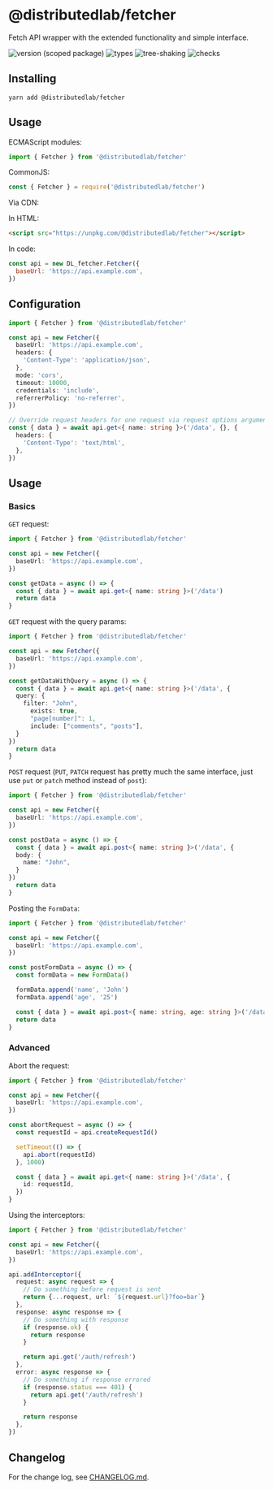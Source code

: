 # @distributedlab/fetcher
Fetch API wrapper with the extended functionality and simple interface.

![version (scoped package)](https://badgen.net/npm/v/@distributedlab/fetcher)
![types](https://badgen.net/npm/types/@distributedlab/fetcher)
![tree-shaking](https://badgen.net/bundlephobia/tree-shaking/@distributedlab/fetcher)
![checks](https://badgen.net/github/checks/distributed-lab/web-kit/main)

## Installing

```
yarn add @distributedlab/fetcher
```

## Usage

ECMAScript modules:

```ts
import { Fetcher } from '@distributedlab/fetcher'
```

CommonJS:
```ts
const { Fetcher } = require('@distributedlab/fetcher')
```

Via CDN:

In HTML:
```html
<script src="https://unpkg.com/@distributedlab/fetcher"></script>
```

In code:

```js
const api = new DL_fetcher.Fetcher({
  baseUrl: 'https://api.example.com',
})
```

## Configuration

```ts
import { Fetcher } from '@distributedlab/fetcher'

const api = new Fetcher({
  baseUrl: 'https://api.example.com',
  headers: {
    'Content-Type': 'application/json',
  },
  mode: 'cors',
  timeout: 10000,
  credentials: 'include',
  referrerPolicy: 'no-referrer',
})

// Override request headers for one request via request options argument:
const { data } = await api.get<{ name: string }>('/data', {}, {
  headers: {
    'Content-Type': 'text/html',
  },
})
```

## Usage

### Basics

`GET` request:

```ts
import { Fetcher } from '@distributedlab/fetcher'

const api = new Fetcher({
  baseUrl: 'https://api.example.com',
})

const getData = async () => {
  const { data } = await api.get<{ name: string }>('/data')
  return data
}
```

`GET` request with the query params:

```ts
import { Fetcher } from '@distributedlab/fetcher'

const api = new Fetcher({
  baseUrl: 'https://api.example.com',
})

const getDataWithQuery = async () => {
  const { data } = await api.get<{ name: string }>('/data', {
  query: {
    filter: "John",
      exists: true,
      "page[number]": 1,
      include: ["comments", "posts"],
  }
})
  return data
}
```

`POST` request (`PUT`, `PATCH` request has pretty much the same interface, just use `put` or `patch` method instead of `post`):

```ts
import { Fetcher } from '@distributedlab/fetcher'

const api = new Fetcher({
  baseUrl: 'https://api.example.com',
})

const postData = async () => {
  const { data } = await api.post<{ name: string }>('/data', {
  body: {
    name: "John",
  }
})
  return data
}
```

Posting the `FormData`:

```ts
import { Fetcher } from '@distributedlab/fetcher'

const api = new Fetcher({
  baseUrl: 'https://api.example.com',
})

const postFormData = async () => {
  const formData = new FormData()

  formData.append('name', 'John')
  formData.append('age', '25')

  const { data } = await api.post<{ name: string, age: string }>('/data', { body: formData })
  return data
}
```

### Advanced

Abort the request:

```ts
import { Fetcher } from '@distributedlab/fetcher'

const api = new Fetcher({
  baseUrl: 'https://api.example.com',
})

const abortRequest = async () => {
  const requestId = api.createRequestId()

  setTimeout(() => {
    api.abort(requestId)
  }, 1000)

  const { data } = await api.get<{ name: string }>('/data', {
    id: requestId,
  })
}
```

Using the interceptors:

```ts
import { Fetcher } from '@distributedlab/fetcher'

const api = new Fetcher({
  baseUrl: 'https://api.example.com',
})

api.addInterceptor({
  request: async request => {
    // Do something before request is sent
    return {...request, url: `${request.url}?foo=bar`}
  },
  response: async response => {
    // Do something with response
    if (response.ok) {
      return response
    }

    return api.get('/auth/refresh')
  },
  error: async response => {
    // Do something if response errored
    if (response.status === 401) {
      return api.get('/auth/refresh')
    }

    return response
  },
})

```

## Changelog

For the change log, see [CHANGELOG.md](https://github.com/distributed-lab/web-kit/blob/main/CHANGELOG.md).
